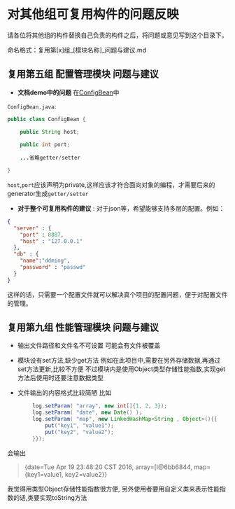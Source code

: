 # 对其他组可复用构件的问题反映

请各位将其他组的构件替换自己负责的构件之后，将问题或意见写到这个目录下。

命名格式：复用第[x]组\_[模块名称]\_问题与建议.md

## 复用第五组 配置管理模块 问题与建议

- **文档demo中的问题** 在[ConfigBean](https://github.com/SummerWish/TahitiConfigManager)中
 
`ConfigBean.java`:

```java
public class ConfigBean {

    public String host;
    
    public int port;
    
    ...省略getter/setter

}
```

`host`,`port`应该声明为private,这样应该才符合面向对象的编程，才需要后来的generator生成`getter/setter`

- **对于整个可复用构件的建议** : 对于json等，希望能够支持多层的配置。例如：

```json
{
  "server" : {
    "port" : 8887,
    "host" : "127.0.0.1"
  },
  "db" : {
    "name":"ddming",
    "password" : "passwd"
  }
}

```

这样的话，只需要一个配置文件就可以解决真个项目的配置问题，便于对配置文件的管理。

## 复用第九组 性能管理模块 问题与建议

- 输出文件路径和文件名不可设置
可能会有文件被覆盖

- 模块设有set方法,缺少get方法
例如在此项目中,需要在另外存储数据,再通过set方法更新,比较不方便
不过模块内是使用Object类型存储性能指数,实现get方法后使用时还要注意数据类型

- 文件输出的内容格式比较简陋
比如
```java
        log.setParam( "array", new int[]{1, 2, 3});
        log.setParam( "date", new Date() );
        log.setParam( "map", new LinkedHashMap<String , Object>(){{
            put("key1", "value1");
            put("key2", "value2");
        }});
```
会输出
> {date=Tue Apr 19 23:48:20 CST 2016, array=[I@6bb6844, map={key1=value1, key2=value2}}

我觉得用类型Object存储性能指数很方便,
另外使用者要用自定义类来表示性能指数的话,类要实现toString方法